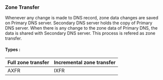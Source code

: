 ### Zone Transfer
Whenever any change is made to DNS record, zone data changes are saved on Primary DNS server. Secondary DNS server holds the copy of Primary DNS server.
When there is any change to the zone data of Primary DNS, the data is shared with Secondary DNS server. This process is refered as zone transfer.

#### Types :

| Full zone transfer | Incremental zone transfer |
|---|---|
|AXFR|IXFR|
